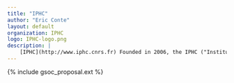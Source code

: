 ```yaml
---
title: "IPHC"
author: "Eric Conte"
layout: default
organization: IPHC
logo: IPHC-logo.png
description: |
    [IPHC](http://www.iphc.cnrs.fr) Founded in 2006, the IPHC ("Institut Pluridisciplinaire Hubert Curien" for "Hubert Curien Multidisciplinary Institute") is an international renown laboratory located in Strasbourg (France). Its specificity is to gather three departments of different sciences: eco-physiology, chemistry and subatomic physics. The package MadAnalysis 5 was in particular designed in the latter department for the needs of phenomenology in particle physics at collider. The IPHC is a member institute of several international experimental collaborations such as CMS, ALICE, FCC, ILC, Juno, LIGO-Virgo, Antares-KM3NET, …
---
```


{% include gsoc_proposal.ext %}
